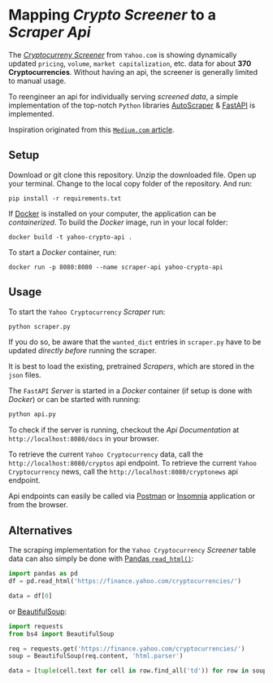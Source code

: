 # Mapping *Crypto Screener* to a *Scraper Api*
The [*Cryptocurreny Screener*](https://finance.yahoo.com/cryptocurrencies/) from `Yahoo.com` is showing dynamically updated `pricing`, `volume`, `market capitalization`, etc. data for about **370 Cryptocurrencies**. Without having an api, the screener is generally limited to manual usage.

To reengineer an api for individually serving *screened data*, a simple implementation of the top-notch `Python` libraries [AutoScraper](https://github.com/alirezamika/autoscraper) & [FastAPI](https://github.com/tiangolo/fastapi) is implemented.

Inspiration originated from this [`Medium.com` article](https://medium.com/better-programming/autoscraper-and-flask-create-an-api-from-any-website-in-less-than-5-minutes-3f0f176fc4a3).

## Setup
Download or git clone this repository. Unzip the downloaded file. Open up your terminal. Change to the local copy folder of the repository. And run:
```shell
pip install -r requirements.txt
```

If [Docker](https://www.docker.com) is installed on your computer, the application can be *containerized*. To build the *Docker* image, run in your local folder:
```shell
docker build -t yahoo-crypto-api .
```
To start a *Docker* container, run:
```shell
docker run -p 8080:8080 --name scraper-api yahoo-crypto-api
```

## Usage
To start the `Yahoo Cryptocurrency` *Scraper* run:
```python
python scraper.py
```
If you do so, be aware that the `wanted_dict` entries in `scraper.py` have to be updated *directly before* running the scraper.

It is best to load the existing, pretrained *Scrapers*, which are stored in the `json` files.

The `FastAPI` *Server* is started in a *Docker* container (if setup is done with *Docker*) or can be started with running:
```python
python api.py
```

To check if the server is running, checkout the *Api Documentation* at `http://localhost:8080/docs` in your browser.

To retrieve the current `Yahoo Cryptocurrency` data, call the `http://localhost:8080/cryptos` api endpoint. To retrieve the current `Yahoo Cryptocurrency` news, call the `http://localhost:8080/cryptonews` api endpoint. 

Api endpoints can easily be called via [Postman](https://www.postman.com) or [Insomnia](https://insomnia.rest) application or from the browser.


## Alternatives
The scraping implementation for the `Yahoo Cryptocurrency` *Screener* table data can also simply be done with [Pandas `read_html()`](https://pandas.pydata.org/pandas-docs/stable/reference/api/pandas.read_html.html):
```python
import pandas as pd
df = pd.read_html('https://finance.yahoo.com/cryptocurrencies/')

data = df[0]
```
or [BeautifulSoup](https://www.crummy.com/software/BeautifulSoup/bs4/doc/):
```python
import requests
from bs4 import BeautifulSoup

req = requests.get('https://finance.yahoo.com/cryptocurrencies/')
soup = BeautifulSoup(req.content, 'html.parser')

data = [tuple(cell.text for cell in row.find_all('td')) for row in soup.find_all('tr', class_='simpTblRow')]
```